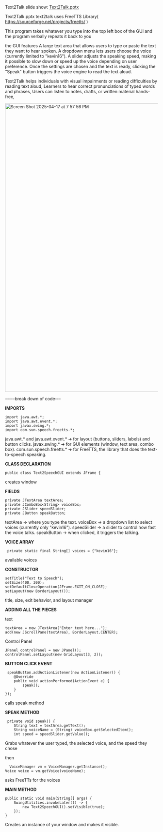 
Text2Talk slide show: [Text2Talk.pptx](https://github.com/user-attachments/files/19788510/Text2Talk.pptx)

Text2Talk.pptx text2talk uses FreeTTS Library( https://sourceforge.net/projects/freetts/ )

This program takes whatever you type into the top left box of the GUI and the program verbally repeats it back to you

the GUI features A large text area that allows users to type or paste the text they want to hear spoken. A dropdown menu lets users choose the voice (currently limited to "kevin16"). A slider adjusts the speaking speed, making it possible to slow down or speed up the voice depending on user preference. Once the settings are chosen and the text is ready, clicking the "Speak" button triggers the voice engine to read the text aloud.

Text2Talk helps individuals with visual impairments or reading difficulties by reading text aloud, Learners to hear correct pronunciations of typed words and phrases, Users can listen to notes, drafts, or written material hands-free,


<img width="946" alt="Screen Shot 2025-04-17 at 7 57 56 PM" src="https://github.com/user-attachments/assets/44ba03d3-6ccb-4066-9516-5daadb9df2da" />





-----break down of code--- 

**IMPORTS**

    import java.awt.*;
    import java.awt.event.*;
    import javax.swing.*;
    import com.sun.speech.freetts.*;

  java.awt.* and java.awt.event.* ➔ for layout (buttons, sliders, labels) and button clicks.
  javax.swing.* ➔ for GUI elements (window, text area, combo box).
  com.sun.speech.freetts.* ➔ for FreeTTS, the library that does the text-to-speech speaking.


**CLASS DECLARATION**

    public class Text2SpeechGUI extends JFrame {

  creates window 


**FIELDS**

    private JTextArea textArea;
    private JComboBox<String> voiceBox;
    private JSlider speedSlider;
    private JButton speakButton;

  textArea → where you type the text.
  voiceBox → a dropdown list to select voices (currently only "kevin16").
  speedSlider → a slider to control how fast the voice talks.
  speakButton → when clicked, it triggers the talking.

**VOICE ARRAY**

     private static final String[] voices = {"kevin16"};

  available voices

**CONSTRUCTOR**

    setTitle("Text to Speech");
    setSize(400, 300);
    setDefaultCloseOperation(JFrame.EXIT_ON_CLOSE);
    setLayout(new BorderLayout());

  title, size, exit behavior, and layout manager


 **ADDING ALL THE PIECES**

  text
      
    textArea = new JTextArea("Enter text here...");
    add(new JScrollPane(textArea), BorderLayout.CENTER);

  Control Panel

    JPanel controlPanel = new JPanel();
    controlPanel.setLayout(new GridLayout(3, 2));

 **BUTTON CLICK EVENT**

     speakButton.addActionListener(new ActionListener() {
        @Override
        public void actionPerformed(ActionEvent e) {
            speak();
        }
    });

  calls speak method

**SPEAK METHOD**

     private void speak() {
        String text = textArea.getText();
        String voiceName = (String) voiceBox.getSelectedItem();
        int speed = speedSlider.getValue();

  Grabs whatever the user typed, the selected voice, and the speed they chose

  then 

      VoiceManager vm = VoiceManager.getInstance();
    Voice voice = vm.getVoice(voiceName);

  asks FreeTTs for the voices

**MAIN METHOD**

    public static void main(String[] args) {
        SwingUtilities.invokeLater(() -> {
            new Text2SpeechGUI().setVisible(true);
        });
    }
Creates an instance of your window and makes it visible.
    

  
      



  

  




